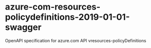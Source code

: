# azure-com-resources-policydefinitions-2019-01-01-swagger
OpenAPI specification for azure.com API vresources-policyDefinitions
